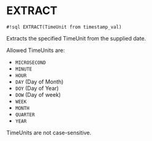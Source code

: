 # EXTRACT

`#!sql EXTRACT(TimeUnit from timestamp_val)`

Extracts the specified TimeUnit from the supplied date.

Allowed TimeUnits are:

- `MICROSECOND`
- `MINUTE`
- `HOUR`
- `DAY` (Day of Month)
- `DOY` (Day of Year)
- `DOW` (Day of week)
- `WEEK`
- `MONTH`
- `QUARTER`
- `YEAR`

TimeUnits are not case-sensitive.
